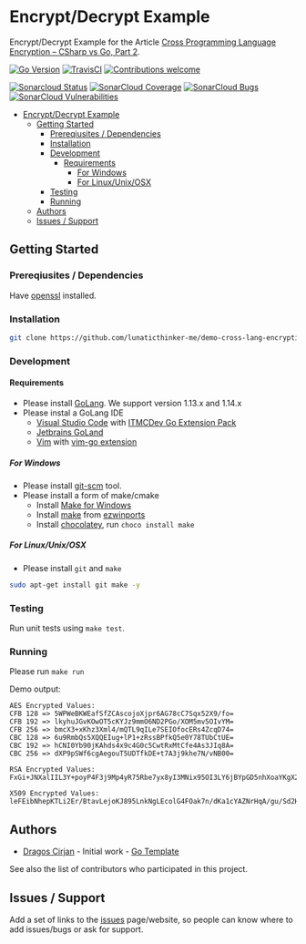# Encrypt/Decrypt Example

Encrypt/Decrypt Example for the Article [Cross Programming Language Encryption – CSharp vs Go, Part 2](https://lunaticthinker.me/index.php/cross-programming-language-encryption-–-csharp-vs-go,-part-2).

[![Go Version](https://img.shields.io/github/go-mod/go-version/lunaticthinker-me/demo-cross-lang-encryption-go)](https://img.shields.io/github/go-mod/go-version/lunaticthinker-me/demo-cross-lang-encryption-go)
[![TravisCI](https://travis-ci.org/lunaticthinker-me/demo-cross-lang-encryption-go.svg?branch=master)](https://travis-ci.org/lunaticthinker-me/demo-cross-lang-encryption-go)
[![Contributions welcome](https://img.shields.io/github/contributors/lunaticthinker-me/demo-cross-lang-encryption-go)](https://img.shields.io/github/contributors/lunaticthinker-me/demo-cross-lang-encryption-go)

[![Sonarcloud Status](https://sonarcloud.io/api/project_badges/measure?project=lunaticthinker-me_demo-cross-lang-encryption-go&metric=alert_status)](https://sonarcloud.io/dashboard?id=lunaticthinker-me_demo-cross-lang-encryption-go)
[![SonarCloud Coverage](https://sonarcloud.io/api/project_badges/measure?project=lunaticthinker-me_demo-cross-lang-encryption-go&metric=coverage)](https://sonarcloud.io/component_measures/metric/coverage/list?id=lunaticthinker-me_demo-cross-lang-encryption-go)
[![SonarCloud Bugs](https://sonarcloud.io/api/project_badges/measure?project=lunaticthinker-me_demo-cross-lang-encryption-go&metric=bugs)](https://sonarcloud.io/component_measures/metric/reliability_rating/list?id=lunaticthinker-me_demo-cross-lang-encryption-go)
[![SonarCloud Vulnerabilities](https://sonarcloud.io/api/project_badges/measure?project=lunaticthinker-me_demo-cross-lang-encryption-go&metric=vulnerabilities)](https://sonarcloud.io/component_measures/metric/security_rating/list?id=lunaticthinker-me_demo-cross-lang-encryption-go)

<!--
[![Donate to this project using Patreon](https://img.shields.io/badge/patreon-donate-yellow.svg)](https://patreon.com/dragoscirjan)
[![Donate to this project using Paypal](https://img.shields.io/badge/paypal-donate-yellow.svg)](https://www.paypal.com/cgi-bin/webscr?cmd=_s-xclick&hosted_button_id=UMMN8JPLVAUR4&source=url)
[![Donate to this project using Flattr](https://img.shields.io/badge/flattr-donate-yellow.svg)](https://flattr.com/profile/balupton)
[![Donate to this project using Liberapay](https://img.shields.io/badge/liberapay-donate-yellow.svg)](https://liberapay.com/dragoscirjan)
[![Donate to this project using Thanks App](https://img.shields.io/badge/thanksapp-donate-yellow.svg)](https://givethanks.app/donate/npm/badges)
[![Donate to this project using Boost Lab](https://img.shields.io/badge/boostlab-donate-yellow.svg)](https://boost-lab.app/dragoscirjan/badges)
[![Donate to this project using Buy Me A Coffee](https://img.shields.io/badge/buy%20me%20a%20coffee-donate-yellow.svg)](https://buymeacoffee.com/balupton)
[![Donate to this project using Open Collective](https://img.shields.io/badge/open%20collective-donate-yellow.svg)](https://opencollective.com/dragoscirjan)
[![Donate to this project using Cryptocurrency](https://img.shields.io/badge/crypto-donate-yellow.svg)](https://dragoscirjan.me/crypto)
[![Donate to this project using Paypal](https://img.shields.io/badge/paypal-donate-yellow.svg)](https://dragoscirjan.me/paypal)
[![Buy an item on our wishlist for us](https://img.shields.io/badge/wishlist-donate-yellow.svg)](https://dragoscirjan.me/wishlist)
-->

- [Encrypt/Decrypt Example](#encryptdecrypt-example)
  - [Getting Started](#getting-started)
    - [Prereqiusites / Dependencies](#prereqiusites--dependencies)
    - [Installation](#installation)
    - [Development](#development)
      - [Requirements](#requirements)
        - [For Windows](#for-windows)
        - [For Linux/Unix/OSX](#for-linuxunixosx)
    - [Testing](#testing)
    - [Running](#running)
  - [Authors](#authors)
  - [Issues / Support](#issues--support)

<!-- /TOC -->

## Getting Started

### Prereqiusites / Dependencies

Have [openssl]() installed.

### Installation

```bash
git clone https://github.com/lunaticthinker-me/demo-cross-lang-encryption-go
```

### Development

#### Requirements

- Please install [GoLang](https://golang.org/dl/). We support version 1.13.x and 1.14.x
- Please instal a GoLang IDE
  - [Visual Studio Code](https://code.visualstudio.com/) with [ITMCDev Go Extension Pack](https://marketplace.visualstudio.com/items?itemName=itmcdev.go-extension-pack)
  - [Jetbrains GoLand](https://www.jetbrains.com/go/)
  - [Vim](https://www.vim.org/) with [vim-go extension](https://github.com/fatih/vim-go)

##### For Windows

- Please install [git-scm](https://git-scm.com/download/win) tool.
- Please install a form of make/cmake
  - Install [Make for Windows](http://gnuwin32.sourceforge.net/packages/make.htm)
  - Install [make](https://sourceforge.net/projects/ezwinports/files/) from [ezwinports](https://sourceforge.net/projects/ezwinports/files/)
  - Install [chocolatey](https://chocolatey.org/), run `choco install make`
  <!-- - Install [Visual Studio Community](https://visualstudio.microsoft.com/vs/community/)
    - You will find it under `C:\Program Files (x86)\Microsoft Visual Studio\2019\Community\VC\Tools\MSVC\14.25.28610\bin\Hostx64` -->

##### For Linux/Unix/OSX

- Please install `git` and `make`

```bash
sudo apt-get install git make -y
```

### Testing

Run unit tests using `make test`.

### Running

Please run `make run`

Demo output:

```
AES Encrypted Values:
CFB 128 => 5WPWeBKWEafSfZCAscojoXjpr6AG78cC7Sqx52X9/fo=
CFB 192 => lkyhuJGvKOwOT5cKYJz9mmO6ND2PGo/XOM5mv5OIvYM=
CFB 256 => bmcX3+xKhz3Xml4/mQTL9qILe7SEIOfocERs4ZcqD74=
CBC 128 => 6u9RmbQs5XQQEIug+lP1+zRssBPfkQ5e0Y78TUbCtUE=
CBC 192 => hCNI0Yb90jKAhds4x9c4G0c5CwtRxMtCfe4As3JIq8A=
CBC 256 => dXP9pSWf6cgAegouT5UDTfkDE+t7A3j9khe7N/vNB00=

RSA Encrypted Values:
FxGi+JNXalIIL3Y+poyP4F3j9Mp4yR75Rbe7yx8yI3MNix95OI3LY6jBYpGD5nhXoaYKgX2NrmZcaAeNg7uzIH3m95ULMrboa0Br3IPmEw2aMwW8uxDEL/I4x7Uvlux1QCHnv3rnYNX/Hyipg3DMeKKppmcAYZ1zpfatH6qXMD0vGttpX1KksUe/3TN/oz8swPecAePFg6I/MPcndCxIeVfTXLqUCpQbxvmN7GYQpWbxXGB7S6rQpxNkZLcssH6XHwM/6LRQ3laQ+U+o3kL/bCUUrSB27B6yAB65I0SsLyhFY+bxDjugxOND0MPaVxVpa7MM5lileUL8uqG5U58sBg==

X509 Encrypted Values:
leFEibNhepKTLi2Er/BtavLejoKJ895LnkNgLEcolG4FOak7n/dKa1cYAZNrHqA/gu/Sd2HBdRirNI2OyJ766Lm5I5iiMQzLGobFI4+jyeLGDCjo2RjySLFBVjPKKbjo3RxcxpS6C/V3qvet3Px2VwdzCEfB3Ffpimsk6RblaZgLPl6YzRQsV1qkYtxxdsk3mdlR3eyXxSjfSUlx1bSZvv/BD2sCJtq+SiHOP9QfvQ8iIG5IbZtNdT95oaQ92bpGxuWA76DYqbP4C0s/Iv4w/GvV0mcgxcK1ePuY3wzCeHy6a80l36OaQGXf6xEJffvQ/QRz7BaEG2V0Fz/Ezx8L9g==
```

## Authors

- [Dragos Cirjan](mailto:dragos.cirjan@gmail.com) - Initial work - [Go Template](/lunaticthinker-me/demo-cross-lang-encryption-go)

See also the list of contributors who participated in this project.

## Issues / Support

Add a set of links to the [issues](/lunaticthinker-me/demo-cross-lang-encryption-go/issues) page/website, so people can know where to add issues/bugs or ask for support.

<!-- ## Changelog

Small changelog history. The rest should be added to [CHANGELOG.md](CHANGELOG.md).

See here a template for changelogs: https://keepachangelog.com/en/1.0.0/

Also see this tool for automatically generating them: https://www.npmjs.com/package/changelog -->
